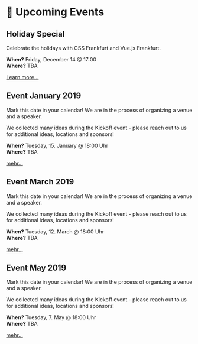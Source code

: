 # :dancer: Upcoming Events

<!-- TODO: translate -->

## Holiday Special

Celebrate the holidays with CSS Frankfurt and Vue.js Frankfurt.

**When?** Friday, December 14 @ 17:00</br>
**Where?** TBA

[Learn more...](https://www.meetup.com/vuejsfrankfurt/events/255141413/)

## Event January 2019

Mark this date in your calendar! We are in the process of organizing a venue and a speaker.

We collected many ideas during the Kickoff event - please reach out to us for additional ideas, locations and sponsors!

**When?** Tuesday, 15. January @ 18:00 Uhr</br>
**Where?** TBA

[mehr...](https://www.meetup.com/vuejsfrankfurt/events/255459806/)

## Event March 2019

Mark this date in your calendar! We are in the process of organizing a venue and a speaker.

We collected many ideas during the Kickoff event - please reach out to us for additional ideas, locations and sponsors!

**When?** Tuesday, 12. March @ 18:00 Uhr</br>
**Where?** TBA

[mehr...](https://www.meetup.com/vuejsfrankfurt/events/255460169/)

## Event May 2019

Mark this date in your calendar! We are in the process of organizing a venue and a speaker.

We collected many ideas during the Kickoff event - please reach out to us for additional ideas, locations and sponsors!

**When?** Tuesday, 7. May @ 18:00 Uhr</br>
**Where?** TBA

[mehr...](https://www.meetup.com/vuejsfrankfurt/events/255460193/)
